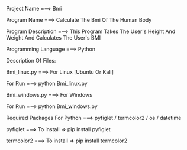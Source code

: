 Project Name ===> Bmi

Program Name ===> Calculate The Bmi Of The Human Body

Program Description ===> This Program Takes The User's Height And Weight And Calculates The User's BMI

Programming Language ===> Python

Description Of Files:

Bmi_linux.py ===> For Linux [Ubuntu Or Kali]

For Run ===> python Bmi_linux.py

Bmi_windows.py ===> For Windows

For Run ===> python Bmi_windows.py

Required Packages For Python ===> pyfiglet / termcolor2 / os / datetime

pyfiglet ===> To install => pip install pyfiglet

termcolor2 ===> To install => pip install termcolor2
